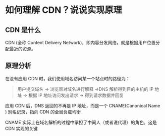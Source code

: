 # 如何理解 CDN？说说实现原理

## CDN 是什么

CDN (全称 Content Delivery Network)，即内容分发网络，就是根据用户位置分配最近的资源。

## 原理分析

在没有应用 CDN 时，我们使用域名访问某一个站点时的路径为：

> 用户提交域名 → 浏览器对域名进行解释 →DNS 解析得到目的主机的 IP 地址 → 根据 IP 地址访问发出请求 → 得到请求数据并回复

应用 CDN 后，DNS 返回的不再是 IP 地址，而是一个 CNAME(Canonical Name ) 别名记录，指向 CDN 的全局负载均衡

CNAME 实际上在域名解析的过程中承担了中间人（或者说代理）的角色，这是 CDN 实现的关键
